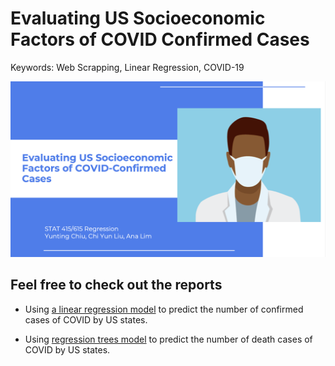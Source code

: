 # Evaluating US Socioeconomic Factors of COVID Confirmed Cases
Keywords: Web Scrapping, Linear Regression, COVID-19

![](pics/index.png)

## Feel free to check out the reports
- Using [a linear regression model](https://github.com/twyunting/US-Socioeconomic-Factors-of-COVID-19/blob/main/data_analysis_prject/analysis/Evaluating_Socioeconomic_Factors_of_COVID_Confirmed_Cases.pdf) to predict the number of confirmed cases of COVID by US states.

- Using [regression trees model](https://github.com/twyunting/US-Socioeconomic-Factors-of-COVID-19/blob/main/self_study_project/Regression_trees.pdf) to predict the number of death cases of COVID by US states.